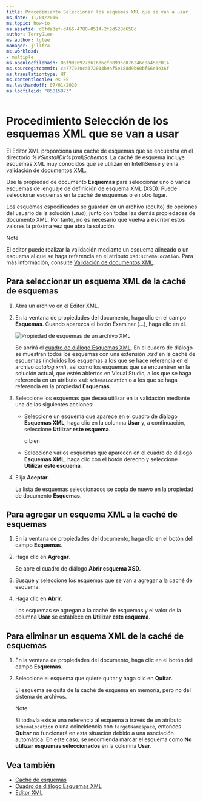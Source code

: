 ```yaml
---
title: Procedimiento Seleccionar los esquemas XML que se van a usar
ms.date: 11/04/2016
ms.topic: how-to
ms.assetid: d6fda3ef-d465-4788-8514-2f2d528d658c
author: TerryGLee
ms.author: tglee
manager: jillfra
ms.workload:
- multiple
ms.openlocfilehash: 06f9de6927d616d6cf08995c076246c8a45ec014
ms.sourcegitcommit: ca777040ca372014b9af5e188d9b60bf56e3e36f
ms.translationtype: HT
ms.contentlocale: es-ES
ms.lasthandoff: 07/01/2020
ms.locfileid: "85815973"
---
```

# <a name="how-to-select-the-xml-schemas-to-use"></a>Procedimiento Selección de los esquemas XML que se van a usar

El Editor XML proporciona una caché de esquemas que se encuentra en el directorio *%VSInstallDir%\xml\Schemas*. La caché de esquema incluye esquemas XML muy conocidos que se utilizan en IntelliSense y en la validación de documentos XML.

Use la propiedad de documento **Esquemas** para seleccionar uno o varios esquemas de lenguaje de definición de esquema XML (XSD). Puede seleccionar esquemas en la caché de esquemas o en otro lugar.

Los esquemas especificados se guardan en un archivo (oculto) de opciones del usuario de la solución (.*suo*), junto con todas las demás propiedades de documento XML. Por tanto, no es necesario que vuelva a escribir estos valores la próxima vez que abra la solución.

> [!NOTE]
> El editor puede realizar la validación mediante un esquema alineado o un esquema al que se haga referencia en el atributo `xsd:schemaLocation`. Para más información, consulte [Validación de documentos XML](../xml-tools/xml-document-validation.md).

## <a name="to-select-an-xml-schema-from-the-schema-cache"></a>Para seleccionar un esquema XML de la caché de esquemas

1. Abra un archivo en el Editor XML.

2. En la ventana de propiedades del documento, haga clic en el campo **Esquemas**. Cuando aparezca el botón Examinar (…), haga clic en él.

   ![Propiedad de esquemas de un archivo XML](media/properties-schemas.png)

   Se abrirá el [cuadro de diálogo Esquemas XML](xml-schemas-dialog-box.md). En el cuadro de diálogo se muestran todos los esquemas con una extensión *.xsd* en la caché de esquemas (incluidos los esquemas a los que se hace referencia en el archivo *catalog.xml*), así como los esquemas que se encuentren en la solución actual, que estén abiertos en Visual Studio, a los que se haga referencia en un atributo `xsd:schemaLocation` o a los que se haga referencia en la propiedad **Esquemas**.

3. Seleccione los esquemas que desea utilizar en la validación mediante una de las siguientes acciones:

   - Seleccione un esquema que aparece en el cuadro de diálogo **Esquemas XML**, haga clic en la columna **Usar** y, a continuación, seleccione **Utilizar este esquema**.

     o bien

   - Seleccione varios esquemas que aparecen en el cuadro de diálogo **Esquemas XML**, haga clic con el botón derecho y seleccione **Utilizar este esquema**.

4. Elija **Aceptar**.

   La lista de esquemas seleccionados se copia de nuevo en la propiedad de documento **Esquemas**.

## <a name="to-add-an-xml-schema-to-the-schema-cache"></a>Para agregar un esquema XML a la caché de esquemas

1. En la ventana de propiedades del documento, haga clic en el botón del campo **Esquemas**.

2. Haga clic en **Agregar**.

   Se abre el cuadro de diálogo **Abrir esquema XSD**.

3. Busque y seleccione los esquemas que se van a agregar a la caché de esquema.

4. Haga clic en **Abrir**.

   Los esquemas se agregan a la caché de esquemas y el valor de la columna **Usar** se establece en **Utilizar este esquema**.

## <a name="to-delete-an-xml-schema-from-the-schema-cache"></a>Para eliminar un esquema XML de la caché de esquemas

1. En la ventana de propiedades del documento, haga clic en el botón del campo **Esquemas**.

2. Seleccione el esquema que quiere quitar y haga clic en **Quitar**.

   El esquema se quita de la caché de esquema en memoria, pero no del sistema de archivos.

   > [!NOTE]
   > Si todavía existe una referencia al esquema a través de un atributo `schemaLocation` o una coincidencia con `targetNamespace`, entonces **Quitar** no funcionará en esta situación debido a una asociación automática. En este caso, se recomienda marcar el esquema como **No utilizar esquemas seleccionados** en la columna **Usar**.

## <a name="see-also"></a>Vea también

- [Caché de esquemas](../xml-tools/schema-cache.md)
- [Cuadro de diálogo Esquemas XML](../xml-tools/xml-schemas-dialog-box.md)
- [Editor XML](../xml-tools/xml-editor.md)
